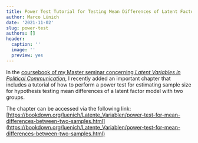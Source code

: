 ```yaml
---
title: Power Test Tutorial for Testing Mean Differences of Latent Factors in Two Groups
author: Marco Lünich
date: '2021-11-02'
slug: power-test
authors: []
header:
  caption: ''
  image: ''
  preview: yes
---
```


In the [coursebook of my Master seminar concerning *Latent Variables in Political Communication*](https://bookdown.org/luenich/Latente_Variablen/), I recently added an important chapter that includes a tutorial of how to perform a power test for estimating sample size for hypothesis testing mean differences of a latent factor model with two groups.

The chapter can be accessed via the following link: [https://bookdown.org/luenich/Latente_Variablen/power-test-for-mean-differences-between-two-samples.html](https://bookdown.org/luenich/Latente_Variablen/power-test-for-mean-differences-between-two-samples.html)
